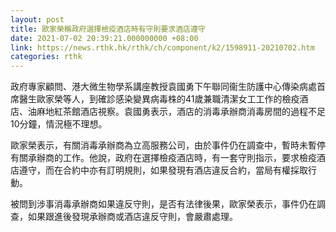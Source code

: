```yaml
---
layout: post
title: 歐家榮稱政府選擇檢疫酒店時有守則要求酒店遵守
date: 2021-07-02 20:39:21.000000000 +08:00
link: https://news.rthk.hk/rthk/ch/component/k2/1598911-20210702.htm
categories: rthk
---
```


政府專家顧問、港大微生物學系講座教授袁國勇下午聯同衞生防護中心傳染病處首席醫生歐家榮等人，到確診感染變異病毒株的41歲兼職清潔女工工作的檢疫酒店、油麻地紅茶館酒店視察。袁國勇表示，酒店的消毒承辦商消毒房間的過程不足10分鐘，情況極不理想。

歐家榮表示，有關消毒承辦商為立高服務公司，由於事件仍在調查中，暫時未暫停有關承辦商的工作。他說，政府在選擇檢疫酒店時，有一套守則指示，要求檢疫酒店遵守，而在合約中亦有訂明規則，如果發現有酒店違反合約，當局有權採取行動。

被問到涉事消毒承辦商如果違反守則，是否有法律後果，歐家榮表示，事件仍在調查，如果跟進後發現承辦商或酒店違反守則，會嚴肅處理。

